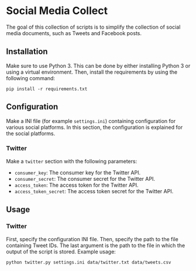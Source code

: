 # Social Media Collect
The goal of this collection of scripts is to simplify the collection of social media documents, such as Tweets and Facebook posts.

## Installation
Make sure to use Python 3. This can be done by either installing Python 3 or using a virtual environment. Then, install the requirements by using the following command:

```
pip install -r requirements.txt
```

## Configuration
Make a INI file (for example `settings.ini`) containing configuration for various social platforms. In this section, the configuration is explained for the social platforms.

### Twitter
Make a `twitter` section with the following parameters:
- `consumer_key`: The consumer key for the Twitter API.
- `consumer_secret`: The consumer secret for the Twitter API.
- `access_token`: The access token for the Twitter API.
- `access_token_secret`: The access token secret for the Twitter API.

## Usage

### Twitter
First, specify the configuration INI file. Then, specify the path to the file containing Tweet IDs. The last argument is the path to the file in which the output of the script is stored. Example usage:

```
python twitter.py settings.ini data/twitter.txt data/tweets.csv
```